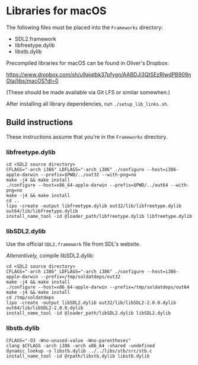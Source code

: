 # Libraries for macOS

The following files must be placed into the `Frameworks` directory:

* SDL2.framework
* libfreetype.dylib
* libstb.dylib

Precompiled libraries for macOS can be found in Oliver's Dropbox:

https://www.dropbox.com/sh/u9ajqtbk37pfygn/AABDJi3QtSEzRIwdPB909nGta/libs/macOS?dl=0

(These should be made available via Git LFS or similar somewhen.)

After installing all library dependencies, run `./setup_lib_links.sh`.

## Build instructions

These instructions assume that you're in the `Frameworks` directory.

### libfreetype.dylib

```
cd <SDL2 source directory>
CFLAGS="-arch i386" LDFLAGS="-arch i386" ./configure --host=i386-apple-darwin --prefix=$PWD/../out32 --with-png=no
make -j4 && make install
./configure --host=x86_64-apple-darwin --prefix=$PWD/../out64 --with-png=no
make -j4 && make install
cd ..
lipo -create -output libfreetype.dylib out32/lib/libfreetype.dylib out64/lib/libfreetype.dylib
install_name_tool -id @loader_path/libfreetype.dylib libfreetype.dylib
```

### libSDL2.dylib

Use the official `SDL2.framework` file from SDL's website.

*Alterantively,* compile libSDL2.dylib:

```
cd <SDL2 source directory>
CFLAGS="-arch i386" LDFLAGS="-arch i386" ./configure --host=i386-apple-darwin --prefix=/tmp/soldatdeps/out32
make -j4 && make install
./configure --host=x86_64-apple-darwin --prefix=/tmp/soldatdeps/out64
make -j4 && make install
cd /tmp/soldatdeps
lipo -create -output libSDL2.dylib out32/lib/libSDL2-2.0.0.dylib out64/lib/libSDL2-2.0.0.dylib
install_name_tool -id @loader_path/libSDL2.dylib libSDL2.dylib
```

### libstb.dylib

```
CFLAGS="-O3 -Wno-unused-value -Wno-parentheses"
clang $CFLAGS -arch i386 -arch x86_64 -shared -undefined dynamic_lookup -o libstb.dylib ../../libs/stb/src/stb.c
install_name_tool -id @rpath/libstb.dylib libstb.dylib
```
